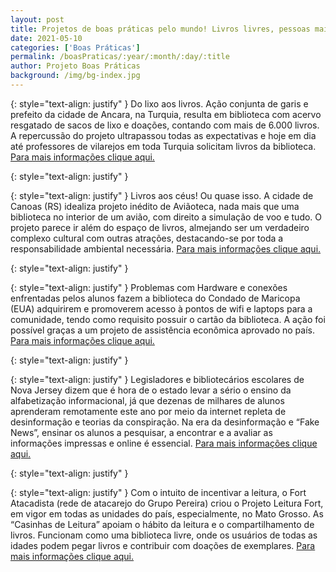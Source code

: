 ```yaml
---
layout: post
title: Projetos de boas práticas pelo mundo! Livros livres, pessoas mais informadas e bibliotecas inusitadas.
date: 2021-05-10
categories: ['Boas Práticas']
permalink: /boasPraticas/:year/:month/:day/:title
author: Projeto Boas Práticas
background: /img/bg-index.jpg
---
```

{: style="text-align: justify" }
Do lixo aos livros. Ação conjunta de garis e prefeito da cidade de Ancara, na Turquia, resulta em biblioteca com acervo resgatado de sacos de lixo e doações, contando com mais de 6.000 livros. A repercussão do projeto ultrapassou todas as expectativas e hoje em dia até professores de vilarejos em toda Turquia solicitam livros da biblioteca.
[Para mais informações clique aqui.](https://balaiodobem.com.br/pt/garis-turcos-criam-biblioteca-popular-a-partir-de-livros-que-recuperaram-do-lixo/?fbclid=IwAR1uFKt48TD--4fCxwMpDnUBqT0tnLpUUCy2ngeU7BFOxyG5i7Ytln8gMbk)

{: style="text-align: justify" }


{: style="text-align: justify" }
Livros aos céus! Ou quase isso. A cidade de Canoas (RS) idealiza projeto inédito de Aviãoteca, nada mais que uma biblioteca no interior de um avião, com direito a simulação de voo e tudo. O projeto parece ir além do espaço de livros, almejando ser um verdadeiro complexo cultural com outras atrações, destacando-se por toda a responsabilidade ambiental necessária.
[Para mais informações clique aqui.](https://www.canoas.rs.gov.br/noticias/canoas-prepara-se-para-ter-a-primeira-aviaoteca-do-pais/)

{: style="text-align: justify" }


{: style="text-align: justify" }
Problemas com Hardware e conexões enfrentadas pelos alunos fazem a biblioteca do Condado de Maricopa (EUA) adquirirem e promoverem acesso à pontos de wifi e laptops para a comunidade, tendo como requisito possuir o cartão da biblioteca. A ação foi possível graças a um projeto de assistência econômica aprovado no país.
[Para mais informações clique aqui.](https://www.fox10phoenix.com/news/maricopa-county-libraries-to-offer-wifi-hotspots-laptops-for-checkout)

{: style="text-align: justify" }


{: style="text-align: justify" }
Legisladores e bibliotecários escolares de Nova Jersey dizem que é hora de o estado levar a sério o ensino da alfabetização informacional, já que dezenas de milhares de alunos aprenderam remotamente este ano por meio da internet repleta de desinformação e teorias da conspiração. Na era da desinformação e “Fake News”, ensinar os alunos a pesquisar, a encontrar e a avaliar as informações impressas e online é essencial.
[Para mais informações clique aqui.](https://www.politico.com/states/new-jersey/story/2021/02/23/lawmakers-school-librarians-say-now-is-the-time-to-teach-information-literacy-9425555)

{: style="text-align: justify" }


{: style="text-align: justify" }
Com o intuito de incentivar a leitura, o Fort Atacadista (rede de atacarejo do Grupo Pereira) criou o Projeto Leitura Fort, em vigor em todas as unidades do país, especialmente, no Mato Grosso. As “Casinhas de Leitura” apoiam o hábito da leitura e o compartilhamento de livros. Funcionam como uma biblioteca livre, onde os usuários de todas as idades podem pegar livros e contribuir com doações de exemplares.
[Para mais informações clique aqui.](http://circuitomt.com.br/editorias/cultura/160425-projeto-incentiva-a-leitura-atraves-de-espacos-de-compartilhamento-de-livros.html)
